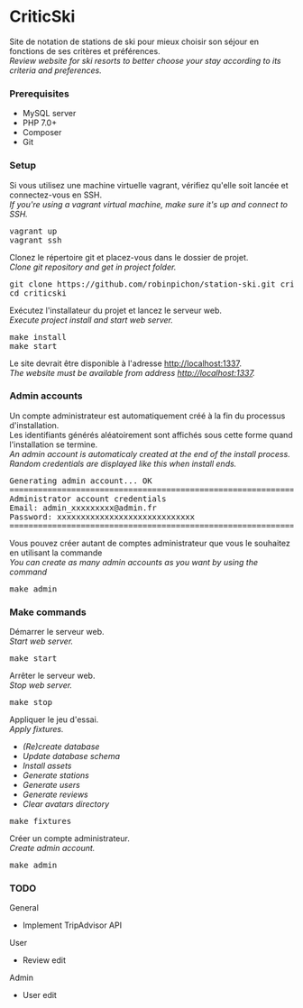 <h1>CriticSki</h1>
<p>
    Site de notation de stations de ski pour mieux choisir son séjour en fonctions de ses critères et préférences.<br>
    <i>Review website for ski resorts to better choose your stay according to its criteria and preferences.</i>
</p>
<h3>Prerequisites</h3>
<ul>
    <li>MySQL server</li>
    <li>PHP 7.0+</li>
    <li>Composer</li>
    <li>Git</li>
</ul>
<h3>Setup</h3>
<p>
    Si vous utilisez une machine virtuelle vagrant, vérifiez qu'elle soit lancée et connectez-vous en SSH.<br>
    <i>If you're using a vagrant virtual machine, make sure it's up and connect to SSH.</i>
</p>
<pre>
vagrant up
vagrant ssh
</pre>
<p>
    Clonez le répertoire git et placez-vous dans le dossier de projet.<br>
    <i>Clone git repository and get in project folder.</i>
</p>
<pre>
git clone https://github.com/robinpichon/station-ski.git criticski
cd criticski
</pre>
<p>
    Exécutez l'installateur du projet et lancez le serveur web.<br>
    <i>Execute project install and start web server.</i>
</p>
<pre>
make install
make start
</pre>
<p>
    Le site devrait être disponible à l'adresse <a href="http://localhost:1337">http://localhost:1337</a>.<br>
    <i>The website must be available from address <a href="http://localhost:1337">http://localhost:1337</a>.</i>
</p>
<h3>Admin accounts</h3>
<p>
    Un compte administrateur est automatiquement créé à la fin du processus d'installation.<br>
    Les identifiants générés aléatoirement sont affichés sous cette forme quand l'installation se termine.<br>
    <i>An admin account is automaticaly created at the end of the install process.<br>
    Random credentials are displayed like this when install ends.</i>
</p>
<pre>
Generating admin account... OK
=============================================================
Administrator account credentials
Email: admin_xxxxxxxxx@admin.fr
Password: xxxxxxxxxxxxxxxxxxxxxxxxxxxxx
=============================================================
</pre>
<p>
    Vous pouvez créer autant de comptes administrateur que vous le souhaitez en utilisant la commande<br>
    <i>You can create as many admin accounts as you want by using the command</i>
</p>
<pre>
make admin
</pre>
<h3>Make commands</h3>
<p>
    Démarrer le serveur web.<br>
    <i>Start web server.</i>
</p>
<pre>
make start
</pre>
<p>
    Arrêter le serveur web.<br>
    <i>Stop web server.</i>
</p>
<pre>
make stop
</pre>
<p>
    Appliquer le jeu d'essai.<br>
    <i>
        Apply fixtures.<br>
        <ul>
            <li>(Re)create database</li>
            <li>Update database schema</li>
            <li>Install assets</li>
            <li>Generate stations</li>
            <li>Generate users</li>
            <li>Generate reviews</li>
            <li>Clear avatars directory</li>
        </ul>
    </i>
</p>
<pre>
make fixtures
</pre>
<p>
    Créer un compte administrateur.<br>
    <i>Create admin account.</i>
</p>
<pre>
make admin
</pre>
<h3>TODO</h3>
General
<ul>
    <li>Implement TripAdvisor API</li>
</ul>
User
<ul>
    <li>Review edit</li>
</ul>
Admin
<ul>
    <li>User edit</li>
</ul>
